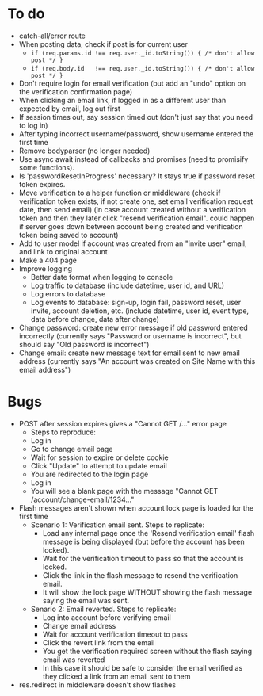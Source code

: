 # To do
* catch-all/error route
* When posting data, check if post is for current user
  - `if (req.params.id !== req.user._id.toString()) { /* don't allow post */ }`
  - `if (req.body.id   !== req.user._id.toString()) { /* don't allow post */ }`
* Don't require login for email verification (but add an "undo" option on the verification confirmation page)
* When clicking an email link, if logged in as a different user than expected by email, log out first
* If session times out, say session timed out (don't just say that you need to log in)
* After typing incorrect username/password, show username entered the first time
* Remove bodyparser (no longer needed)
* Use async await instead of callbacks and promises (need to promisify some functions).
* Is 'passwordResetInProgress' necessary? It stays true if password reset token expires.
* Move verification to a helper function or middleware (check if verification token exists, if not create one, set email verification request date, then send email) (in case account created without a verification token and then they later click "resend verification email". could happen if server goes down between account being created and verification token being saved to account)
* Add to user model if account was created from an "invite user" email, and link to original account
* Make a 404 page
* Improve logging
  - Better date format when logging to console
  - Log traffic to database (include datetime, user id, and URL)
  - Log errors to database
  - Log events to database: sign-up, login fail, password reset, user invite, account deletion, etc. (include datetime, user id, event type, data before change, data after change)
* Change password: create new error message if old password entered incorrectly (currently says "Password or username is incorrect", but should say "Old password is incorrect")
* Change email: create new message text for email sent to new email address (currently says "An account was created on Site Name with this email address")

# Bugs
* POST after session expires gives a "Cannot GET /..." error page
  - Steps to reproduce:
  - Log in
  - Go to change email page
  - Wait for session to expire or delete cookie
  - Click "Update" to attempt to update email
  - You are redirected to the login page
  - Log in
  - You will see a blank page with the message "Cannot GET /account/change-email/1234..."
* Flash messages aren't shown when account lock page is loaded for the first time
  - Scenario 1: Verification email sent. Steps to replicate:
    * Load any internal page once the 'Resend verification email' flash message is being displayed (but before the account has been locked).
    * Wait for the verification timeout to pass so that the account is locked.
    * Click the link in the flash message to resend the verification email.
    * It will show the lock page WITHOUT showing the flash message saying the email was sent.
  - Senario 2: Email reverted. Steps to replicate:
    * Log into account before verifying email
    * Change email address
    * Wait for account verification timeout to pass
    * Click the revert link from the email
    * You get the verification required screen without the flash saying email was reverted
    * In this case it should be safe to consider the email verified as they clicked a link from an email sent to them
* res.redirect in middleware doesn't show flashes
